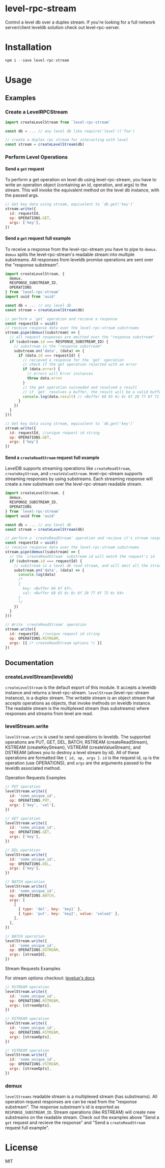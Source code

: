 # level-rpc-stream

Control a level db over a duplex stream. If you're looking for a full network server/client leveldb solution check out level-rpc-server.

# Installation

```js
npm i --save level-rpc-stream
```

# Usage

## Examples

### Create a LevelRPCStream

```js
import createLevelStream from `level-rpc-stream`

const db = ... // any level db like require('level')('foo')

// create a duplex rpc stream for interacting with level
const stream = createLevelStream(db)
```

### Perform Level Operations

#### Send a `get` request

To perform a get operation on level db using level-rpc-stream, you have to write an operation object (containing an id, operation, and args) to the stream. This will invoke the equivalent method on the level db instance, with the passed args.

```js
// Get key data using stream, equivalent to `db.get('key')`
stream.write({
  id: requestId,
  op: OPERATIONS.GET,
  args: ['key'],
})
```

#### Send a `get` request full example

To receive a response from the level-rpc-stream you have to pipe to `demux`. `demux` splits the level-rpc-stream's readable stream into multiple substreams. All responses from leveldb promise operations are sent over the "response substream".

```js
import createLevelStream, {
  demux,
  RESPONSE_SUBSTREAM_ID,
  OPERATIONS
} from `level-rpc-stream`
import uuid from 'uuid'

const db = ... // any level db
const stream = createLevelStream(db)

// perform a `get` operation and recieve a response
const requestId = uuid()
// receive response data over the level-rpc-stream substreams
stream.pipe(demux((substream) => {
  // all request responses are emitted over the "response substream"
  if (substream.id === RESPONSE_SUBSTREAM_ID) {
    // substream is the "response substream"
    substream.on('data', (data) => {
      if (data.id === requestId) {
        // recieved a response for the `get` operation
        // check if the get operation rejected with an error
        if (data.error) {
          // errors will Error instances
          throw data.error
        }
        // the get operation succeeded and resolved a result
        // if `get` resolves a buffer, the result will be a valid buffer
        console.log(data.result) // <Buffer 68 65 6c 6c 6f 20 77 6f 72 6c 64>
      }
    })
  }
}))

// Get key data using stream, equivalent to `db.get('key')`
stream.write({
  id: requestId, //unique request id string
  op: OPERATIONS.GET,
  args: ['key']
})
```

#### Send a `createReadStream` request full example

LevelDB supports streaming operations like `createReadStream`, `createKeyStream`, and `createValueStream`. level-rpc-stream supports streaming responses by using substreams. Each streaming response will create a new substream over the level-rpc-stream readable stream.

```js
import createLevelStream, {
  demux,
  RESPONSE_SUBSTREAM_ID,
  OPERATIONS
} from `level-rpc-stream`
import uuid from 'uuid'

const db = ... // any level db
const stream = createLevelStream(db)

// perform a `createReadStream` operation and recieve it's stream response
const requestId = uuid()
// receive response data over the level-rpc-stream substreams
stream.pipe(demux((substream) => {
  // the `createReadStream` substream id will match the request's id
  if (substream.id === requestId) {
    // substream is a level db read stream, and will emit all the stream events: 'data', 'end', 'error', etc
    substream.on('data', (data) => {
      console.log(data)
      /*
      {
        key: <Buffer 66 6f 6f>,
        val: <Buffer 68 65 6c 6c 6f 20 77 6f 72 6c 64>
      }
      */
    })
  }
}))

// Write `createReadStream` operation
stream.write({
  id: requestId, //unique request id string
  op: OPERATIONS.RSTREAM,
  args: [{ /* createReadStream options */ }]
})
```

## Documentation

### createLevelStream(leveldb)

`createLevelStream` is the default export of this module. It accepts a leveldb instance and returns a level-rpc-stream. `levelStream` (level-rpc-stream instance), is a duplex stream. The writable stream is an object stream that accepts operations as objects, that invoke methods on leveldb instance. The readable stream is the multiplexed stream (has substreams) where responses and streams from level are read.

### levelStream.write

`levelStream.write` is used to send operations to leveldb. The supported operations are PUT, GET, DEL, BATCH, RSTREAM (createReadStream), KSTREAM (createKeyStream), VSTREAM (createValueStream), and DSTREAM (allows you to destroy a level stream by id). All of these operations are formatted like `{ id, op, args }`. `id` is the request id, `op` is the operation (use OPERATIONS), and `args` are the arguments passed to the leveldb associated method.

Operation Requests Examples

```js
// PUT operation
levelStream.write({
  id: 'some_unique_id',
  op: OPERATIONS.PUT,
  args: ['key', 'val'],
})

// GET operation
levelStream.write({
  id: 'some_unique_id',
  op: OPERATIONS.GET,
  args: ['key'],
})

// DEL operation
levelStream.write({
  id: 'some_unique_id',
  op: OPERATIONS.DEL,
  args: ['key'],
})

// BATCH operation
levelStream.write({
  id: 'some_unique_id',
  op: OPERATIONS.BATCH,
  args: [
    [
      { type: 'del', key: 'key1' },
      { type: 'put', key: 'key2', value: 'value2' },
    ],
  ],
})

// BATCH operation
levelStream.write({
  id: 'some_unique_id',
  op: OPERATIONS.DSTREAM,
  args: [streamId],
})
```

Stream Requests Examples

For stream options checkout: [levelup's docs](https://github.com/Level/levelup#dbcreatereadstreamoptions)

```js
// RSTREAM operation
levelStream.write({
  id: 'some_unique_id',
  op: OPERATIONS.RSTREAM,
  args: [streamOpts],
})

// KSTREAM operation
levelStream.write({
  id: 'some_unique_id',
  op: OPERATIONS.KSTREAM,
  args: [streamOpts],
})

// VSTREAM operation
levelStream.write({
  id: 'some_unique_id',
  op: OPERATIONS.VSTREAM,
  args: [streamOpts],
})
```

### demux

`levelStreams` readable stream is a multiplexed stream (has substreams). All operation request responses are can be read from the "response substream". The response substream's id is exported as `RESPONSE_SUBSTREAM_ID`. Stream operations (like RSTREAM) will create new substreams on the readable stream. Check out the examples above "Send a `get` request and recieve the response" and "Send a `createReadStream` request full example".

# License

MIT

